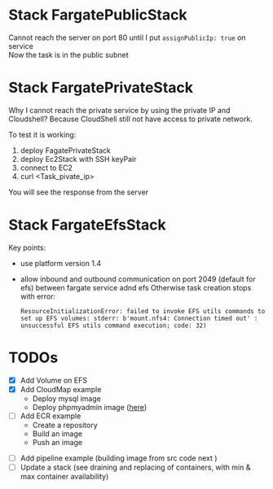 # Stack FargatePublicStack

Cannot reach the server on port 80 until I put `assignPublicIp: true` on service  
Now the task is in the public subnet

# Stack FargatePrivateStack

Why I cannot reach the private service by using the private IP and Cloudshell? 
Because CloudShell still not have access to private network.

To test it is working:

1. deploy FagatePrivateStack
1. deploy Ec2Stack with SSH keyPair
1. connect to EC2
1. curl <Task_pivate_ip>

You will see the response from the server

# Stack FargateEfsStack

Key points:
* use platform version 1.4
* allow inbound and outbound communication on port 2049 (default for efs) between fargate service adnd efs
  Otherwise task creation stops with error: 
  
  `ResourceInitializationError: failed to invoke EFS utils commands to set up EFS volumes: stderr: b'mount.nfs4: Connection timed out' : unsuccessful EFS utils command execution; code: 32) `


# TODOs

- [x] Add Volume on EFS
- [x] Add CloudMap example
  * Deploy mysql image  
  * Deploy phpmyadmin image ([here](https://hub.docker.com/_/phpmyadmin))
- [ ] Add ECR example
  * Create a repository
  * Build an image
  * Push an image
* [ ] Add pipeline example (building image from src code next )
* [ ] Update a stack (see draining and replacing of containers, with min & max container availability)
